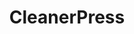 ---
title: CleanerPress
github_link: https://github.com/pera/cleanerpress
demo_preview: http://blog.peramid.es/
demo_screenshot: 
description: A fork of CleanPress that looks a bit more like the Slash Theme. All
  scripts removed.
---